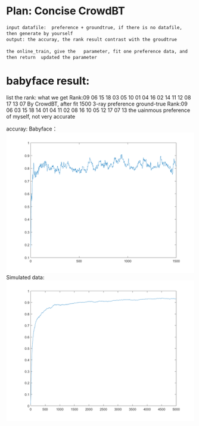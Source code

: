 # Plan: Concise CrowdBT

    input datafile:  preference + groundtrue, if there is no datafile, then generate by yourself
    output: the accuray, the rank result contrast with the groudtrue

    the online_train, give the   parameter, fit one preference data, and then return  updated the parameter


# babyface result:
list the rank:
 what we get Rank:09 06 15 18 03 05 10 01 04 16 02 14 11 12 08 17 13 07   By CrowdBT, after fit 1500 3-ray preference 
 ground-true Rank:09 06 03 15 18 14 01 04 11 02 08 16 10 05 12 17 07 13   the uainmous preference of myself, not very accurate

accuray:
Babyface：
![Image of babyface accuracy](https://github.com/TaoStarlit/matlab/blob/Babyface/CrowdBT/baby%20face%20accuracy-budget.png)
Simulated data:
![Image of Simulated data accuracy](https://github.com/TaoStarlit/matlab/blob/conciseCrowdBT/CrowdBT/simulated%20result.png)
